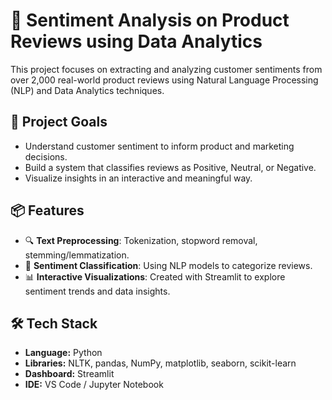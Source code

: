 # 🧠 Sentiment Analysis on Product Reviews using Data Analytics

This project focuses on extracting and analyzing customer sentiments from over 2,000 real-world product reviews using Natural Language Processing (NLP) and Data Analytics techniques.

## 🚀 Project Goals
- Understand customer sentiment to inform product and marketing decisions.
- Build a system that classifies reviews as Positive, Neutral, or Negative.
- Visualize insights in an interactive and meaningful way.

## 📦 Features
- 🔍 **Text Preprocessing**: Tokenization, stopword removal, stemming/lemmatization.
- 🧾 **Sentiment Classification**: Using NLP models to categorize reviews.
- 📊 **Interactive Visualizations**: Created with Streamlit to explore sentiment trends and data insights.

## 🛠️ Tech Stack
- **Language:** Python  
- **Libraries:** NLTK, pandas, NumPy, matplotlib, seaborn, scikit-learn  
- **Dashboard:** Streamlit  
- **IDE:** VS Code / Jupyter Notebook
